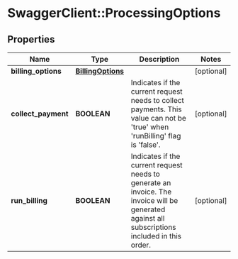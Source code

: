 # SwaggerClient::ProcessingOptions

## Properties
Name | Type | Description | Notes
------------ | ------------- | ------------- | -------------
**billing_options** | [**BillingOptions**](BillingOptions.md) |  | [optional] 
**collect_payment** | **BOOLEAN** | Indicates if the current request needs to collect payments. This value can not be &#39;true&#39; when &#39;runBilling&#39; flag is &#39;false&#39;. | [optional] 
**run_billing** | **BOOLEAN** | Indicates if the current request needs to generate an invoice. The invoice will be generated against all subscriptions included in this order. | [optional] 


